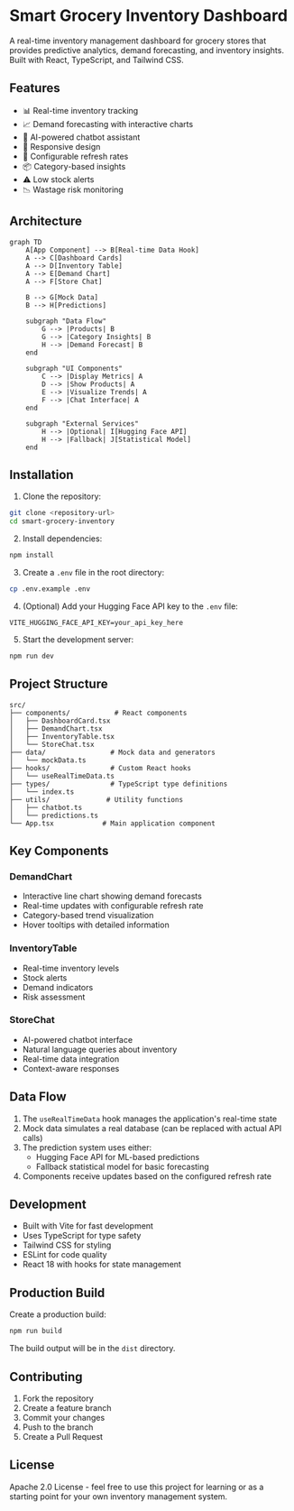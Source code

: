 # Smart Grocery Inventory Dashboard

A real-time inventory management dashboard for grocery stores that provides predictive analytics, demand forecasting, and inventory insights. Built with React, TypeScript, and Tailwind CSS.

## Features

- 📊 Real-time inventory tracking
- 📈 Demand forecasting with interactive charts
- 🤖 AI-powered chatbot assistant
- 📱 Responsive design
- 🔄 Configurable refresh rates
- 📦 Category-based insights
- ⚠️ Low stock alerts
- 📉 Wastage risk monitoring

## Architecture

```mermaid
graph TD
    A[App Component] --> B[Real-time Data Hook]
    A --> C[Dashboard Cards]
    A --> D[Inventory Table]
    A --> E[Demand Chart]
    A --> F[Store Chat]
    
    B --> G[Mock Data]
    B --> H[Predictions]
    
    subgraph "Data Flow"
        G --> |Products| B
        G --> |Category Insights| B
        H --> |Demand Forecast| B
    end
    
    subgraph "UI Components"
        C --> |Display Metrics| A
        D --> |Show Products| A
        E --> |Visualize Trends| A
        F --> |Chat Interface| A
    end
    
    subgraph "External Services"
        H --> |Optional| I[Hugging Face API]
        H --> |Fallback| J[Statistical Model]
    end
```

## Installation

1. Clone the repository:
```bash
git clone <repository-url>
cd smart-grocery-inventory
```

2. Install dependencies:
```bash
npm install
```

3. Create a `.env` file in the root directory:
```bash
cp .env.example .env
```

4. (Optional) Add your Hugging Face API key to the `.env` file:
```
VITE_HUGGING_FACE_API_KEY=your_api_key_here
```

5. Start the development server:
```bash
npm run dev
```

## Project Structure

```
src/
├── components/           # React components
│   ├── DashboardCard.tsx
│   ├── DemandChart.tsx
│   ├── InventoryTable.tsx
│   └── StoreChat.tsx
├── data/                # Mock data and generators
│   └── mockData.ts
├── hooks/               # Custom React hooks
│   └── useRealTimeData.ts
├── types/               # TypeScript type definitions
│   └── index.ts
├── utils/              # Utility functions
│   ├── chatbot.ts
│   └── predictions.ts
└── App.tsx            # Main application component
```

## Key Components

### DemandChart
- Interactive line chart showing demand forecasts
- Real-time updates with configurable refresh rate
- Category-based trend visualization
- Hover tooltips with detailed information

### InventoryTable
- Real-time inventory levels
- Stock alerts
- Demand indicators
- Risk assessment

### StoreChat
- AI-powered chatbot interface
- Natural language queries about inventory
- Real-time data integration
- Context-aware responses

## Data Flow

1. The `useRealTimeData` hook manages the application's real-time state
2. Mock data simulates a real database (can be replaced with actual API calls)
3. The prediction system uses either:
   - Hugging Face API for ML-based predictions
   - Fallback statistical model for basic forecasting
4. Components receive updates based on the configured refresh rate

## Development

- Built with Vite for fast development
- Uses TypeScript for type safety
- Tailwind CSS for styling
- ESLint for code quality
- React 18 with hooks for state management

## Production Build

Create a production build:

```bash
npm run build
```

The build output will be in the `dist` directory.

## Contributing

1. Fork the repository
2. Create a feature branch
3. Commit your changes
4. Push to the branch
5. Create a Pull Request

## License

Apache 2.0 License - feel free to use this project for learning or as a starting point for your own inventory management system.